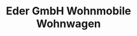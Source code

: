 ---
title: "Eder GmbH Wohnmobile Wohnwagen"
url: /bad-urach/eder-gmbh-wohnmobile-wohnwagen/
shop: Autohaus
---